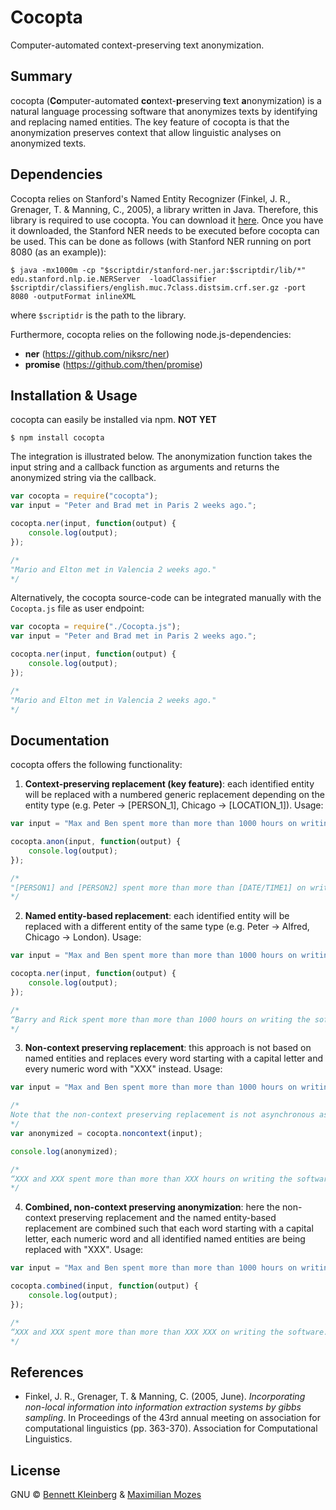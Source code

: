 # Cocopta

Computer-automated context-preserving text anonymization.

## Summary
cocopta (**Co**mputer-automated **co**ntext-**p**reserving **t**ext **a**nonymization) is a natural language processing software that anonymizes texts by identifying and replacing named entities. The key feature of cocopta is that the anonymization preserves context that allow linguistic analyses on anonymized texts.

## Dependencies
Cocopta relies on Stanford's Named Entity Recognizer (Finkel, J. R., Grenager, T. & Manning, C., 2005), a library written in Java. Therefore, this library is required to use cocopta. You can download it [here](https://nlp.stanford.edu/software/CRF-NER.shtml). Once you have it downloaded, the Stanford NER needs to be executed before cocopta can be used. This can be done as follows (with Stanford NER running on port 8080 (as an example)):

```
$ java -mx1000m -cp "$scriptdir/stanford-ner.jar:$scriptdir/lib/*" edu.stanford.nlp.ie.NERServer  -loadClassifier $scriptdir/classifiers/english.muc.7class.distsim.crf.ser.gz -port 8080 -outputFormat inlineXML
```

where `$scriptidr` is the path to the library.

Furthermore, cocopta relies on the following node.js-dependencies:

* **ner** (https://github.com/niksrc/ner)
* **promise** (https://github.com/then/promise)

## Installation & Usage
cocopta can easily be installed via npm. **NOT YET** 

```
$ npm install cocopta
```

The integration is illustrated below. The anonymization function takes the input string and a callback function as arguments and returns the anonymized string via the callback. 

```javascript
var cocopta = require("cocopta");
var input = "Peter and Brad met in Paris 2 weeks ago.";

cocopta.ner(input, function(output) {
    console.log(output);
});

/*
"Mario and Elton met in Valencia 2 weeks ago."
*/
```

Alternatively, the cocopta source-code can be integrated manually with the `Cocopta.js` file as user endpoint:  

```javascript
var cocopta = require("./Cocopta.js");
var input = "Peter and Brad met in Paris 2 weeks ago.";

cocopta.ner(input, function(output) {
    console.log(output);
});

/*
"Mario and Elton met in Valencia 2 weeks ago."
*/
```

## Documentation
cocopta offers the following functionality:

1. **Context-preserving replacement (key feature)**: each identified entity will be replaced with a numbered generic replacement depending on the entity type (e.g. Peter -> [PERSON_1], Chicago -> [LOCATION\_1]). Usage:

```javascript
var input = "Max and Ben spent more than more than 1000 hours on writing the software. They started in August 2016 in Amsterdam.";

cocopta.anon(input, function(output) {
    console.log(output);
});

/*
"[PERSON1] and [PERSON2] spent more than more than [DATE/TIME1] on writing the software. They started in [DATE/TIME2] in [LOCATION_1]."
*/
```
2. **Named entity-based replacement**: each identified entity will be replaced with a different entity of the same type (e.g. Peter -> Alfred, Chicago -> London). Usage:

```javascript
var input = "Max and Ben spent more than more than 1000 hours on writing the software. They started in August 2016 in Amsterdam.";

cocopta.ner(input, function(output) {
    console.log(output);
});

/*
“Barry and Rick spent more than more than 1000 hours on writing the software. They started in January 14 2016 in Odessa.”
*/
```
3. **Non-context preserving replacement**: this approach is not based on named entities and replaces every word starting with a capital letter and every numeric word with "XXX" instead. Usage:

```javascript
var input = "Max and Ben spent more than more than 1000 hours on writing the software. They started in August 2016 in Amsterdam.";

/* 
Note that the non-context preserving replacement is not asynchronous as it does not rely on the named entitiy recognition.
*/
var anonymized = cocopta.noncontext(input);

console.log(anonymized);

/*
“XXX and XXX spent more than more than XXX hours on writing the software. XXX started in XXX XXX in XXX.”
*/
```
4. **Combined, non-context preserving anonymization**: here the non-context preserving replacement and the named entity-based replacement are combined such that each word starting with a capital letter, each numeric word and all identified named entities are being replaced with "XXX". Usage:

```javascript
var input = "Max and Ben spent more than more than 1000 hours on writing the software. They started in August 2016 in Amsterdam.";

cocopta.combined(input, function(output) {
  	console.log(output);
});

/*
“XXX and XXX spent more than more than XXX XXX on writing the software. XXX started in XXX XXX in XXX.”
*/
```

## References

* Finkel, J. R., Grenager, T. & Manning, C. (2005, June). _Incorporating non-local information into information extraction systems by gibbs sampling_. In Proceedings of the 43rd annual meeting on association for computational linguistics (pp. 363-370). Association for Computational Linguistics.

## License

GNU © [Bennett Kleinberg](http://bkleinberg.net) & [Maximilian Mozes](http://mmozes.net)






